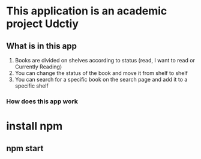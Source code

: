 # This application is an academic project Udctiy

## What is in this app
1. Books are divided on shelves according to status (read, I want to read or Currently Reading)
2. You can change the status of the book and move it from shelf to shelf
3. You can search for a specific book on the search page and add it to a specific shelf
### How does this app work
# install npm 
## npm start

